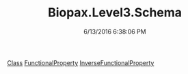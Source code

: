 ﻿---
title: Biopax.Level3.Schema
date: 6/13/2016 6:38:06 PM
---

[Class](T-Biopax.Level3.Schema.Class.html)
[FunctionalProperty](T-Biopax.Level3.Schema.FunctionalProperty.html)
[InverseFunctionalProperty](T-Biopax.Level3.Schema.InverseFunctionalProperty.html)
